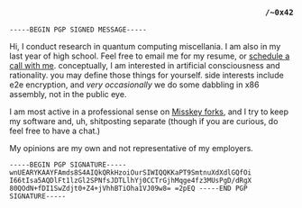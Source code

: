 
<h3 align="right"><code>/~0x42</code></h3>


<code>-----BEGIN PGP SIGNED MESSAGE-----</code>



Hi, I conduct research in quantum computing miscellania. I am also in my last year of high school. Feel free to email me for my resume, or [schedule a call with me](https://cal.com/fractalmachina/professional). conceptually, I am interested in artificial consciousness and rationality. you may define those things for yourself. side interests include e2e encryption, and *very occasionally* we do some dabbling in x86 assembly, not in the public eye.

I am most active in a professional sense on [Misskey forks](https://bytes.programming.dev/@0x42), and I try to keep my software and, uh, shitposting separate (though if you are curious, do feel free to have a chat.)

My opinions are my own and not representative of my employers.



<code>-----BEGIN PGP SIGNATURE-----
wnUEARYKAAYFAmds8S4AIQkQRkHzoiOurSIWIQQKKaPT9SmtnuXdXdlGQfOi
I66tIsa5AQDlFt1lzGl2SPNfsJDTLlhYj0CCTrGjhMqge4fz3MUsPgD/dRgX
80QOdN+fDI1SwZdjt0+Z4+jVhhBTiOha1VJ09w8=
=2pEQ
-----END PGP SIGNATURE-----</code>
<a rel="me" href="https://bytes.programming.dev/@0x42"/>

